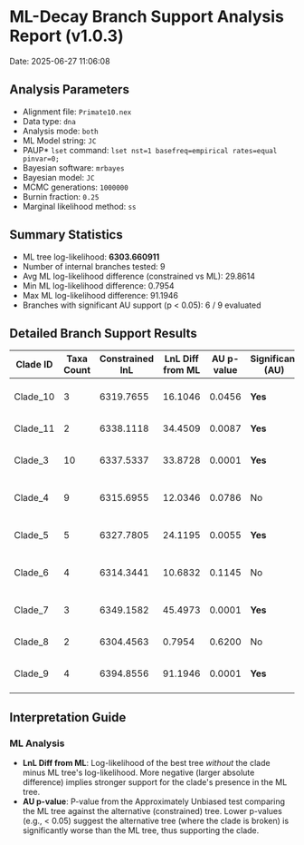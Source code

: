 # ML-Decay Branch Support Analysis Report (v1.0.3)

Date: 2025-06-27 11:06:08

## Analysis Parameters

- Alignment file: `Primate10.nex`
- Data type: `dna`
- Analysis mode: `both`
- ML Model string: `JC`
- PAUP* `lset` command: `lset nst=1 basefreq=empirical rates=equal pinvar=0;`
- Bayesian software: `mrbayes`
- Bayesian model: `JC`
- MCMC generations: `1000000`
- Burnin fraction: `0.25`
- Marginal likelihood method: `ss`

## Summary Statistics

- ML tree log-likelihood: **6303.660911**
- Number of internal branches tested: 9
- Avg ML log-likelihood difference (constrained vs ML): 29.8614
- Min ML log-likelihood difference: 0.7954
- Max ML log-likelihood difference: 91.1946
- Branches with significant AU support (p < 0.05): 6 / 9 evaluated

## Detailed Branch Support Results

| Clade ID | Taxa Count | Constrained lnL | LnL Diff from ML | AU p-value | Significant (AU) | Included Taxa (sample) |
|----------|------------ |-----------------|------------------|------------|-------------------- |--------------------------|
| Clade_10 | 3 | 6319.7655 | 16.1046 | 0.0456 | **Yes** | Macaca_fascicularis, Macaca_fuscata, Macaca_mulatta |
| Clade_11 | 2 | 6338.1118 | 34.4509 | 0.0087 | **Yes** | Macaca_fuscata, Macaca_mulatta |
| Clade_3 | 10 | 6337.5337 | 33.8728 | 0.0001 | **Yes** | Gibbon, Gorilla_gorilla, Homo_sapiens... |
| Clade_4 | 9 | 6315.6955 | 12.0346 | 0.0786 | No | Gibbon, Gorilla_gorilla, Homo_sapiens... |
| Clade_5 | 5 | 6327.7805 | 24.1195 | 0.0055 | **Yes** | Gibbon, Gorilla_gorilla, Homo_sapiens... |
| Clade_6 | 4 | 6314.3441 | 10.6832 | 0.1145 | No | Gorilla_gorilla, Homo_sapiens, Orangutan... |
| Clade_7 | 3 | 6349.1582 | 45.4973 | 0.0001 | **Yes** | Gorilla_gorilla, Homo_sapiens, Pan_troglodytes |
| Clade_8 | 2 | 6304.4563 | 0.7954 | 0.6200 | No | Homo_sapiens, Pan_troglodytes |
| Clade_9 | 4 | 6394.8556 | 91.1946 | 0.0001 | **Yes** | Macaca_fascicularis, Macaca_fuscata, Macaca_mulatta... |

## Interpretation Guide

### ML Analysis
- **LnL Diff from ML**: Log-likelihood of the best tree *without* the clade minus ML tree's log-likelihood. More negative (larger absolute difference) implies stronger support for the clade's presence in the ML tree.
- **AU p-value**: P-value from the Approximately Unbiased test comparing the ML tree against the alternative (constrained) tree. Lower p-values (e.g., < 0.05) suggest the alternative tree (where the clade is broken) is significantly worse than the ML tree, thus supporting the clade.

